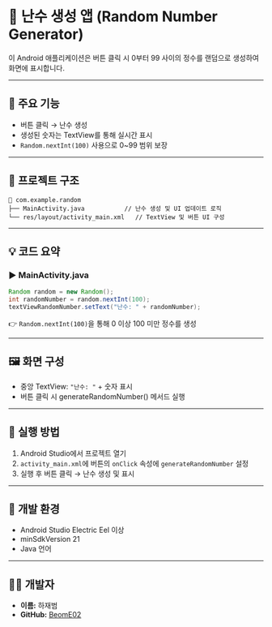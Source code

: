 # 🎲 난수 생성 앱 (Random Number Generator)

이 Android 애플리케이션은 버튼 클릭 시 0부터 99 사이의 정수를 랜덤으로 생성하여 화면에 표시합니다.

---

## 🧩 주요 기능

- 버튼 클릭 → 난수 생성  
- 생성된 숫자는 TextView를 통해 실시간 표시  
- `Random.nextInt(100)` 사용으로 0~99 범위 보장

---

## 📁 프로젝트 구조

```
📁 com.example.random
├── MainActivity.java           // 난수 생성 및 UI 업데이트 로직
└── res/layout/activity_main.xml   // TextView 및 버튼 UI 구성
```

---

## 💡 코드 요약

### ▶ MainActivity.java

```java
Random random = new Random();
int randomNumber = random.nextInt(100);
textViewRandomNumber.setText("난수: " + randomNumber);
```

👉 `Random.nextInt(100)`을 통해 0 이상 100 미만 정수를 생성

---

## 🖼️ 화면 구성

- 중앙 TextView: `"난수: "` + 숫자 표시  
- 버튼 클릭 시 generateRandomNumber() 메서드 실행

---

## 🚀 실행 방법

1. Android Studio에서 프로젝트 열기  
2. `activity_main.xml`에 버튼의 `onClick` 속성에 `generateRandomNumber` 설정  
3. 실행 후 버튼 클릭 → 난수 생성 및 표시

---

## 🔧 개발 환경

- Android Studio Electric Eel 이상  
- minSdkVersion 21  
- Java 언어

---

## 👨‍💻 개발자

- **이름:** 하재범  
- **GitHub:** [BeomE02](https://github.com/BeomE02)
